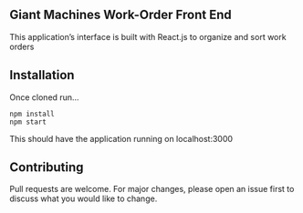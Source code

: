 ## Giant Machines Work-Order Front End

This application’s interface is built with React.js to organize and sort work orders

## Installation

Once cloned run…

```
npm install
npm start
```
This should have the application running on localhost:3000

## Contributing
Pull requests are welcome. For major changes, please open an issue first to discuss what you would like to change.
